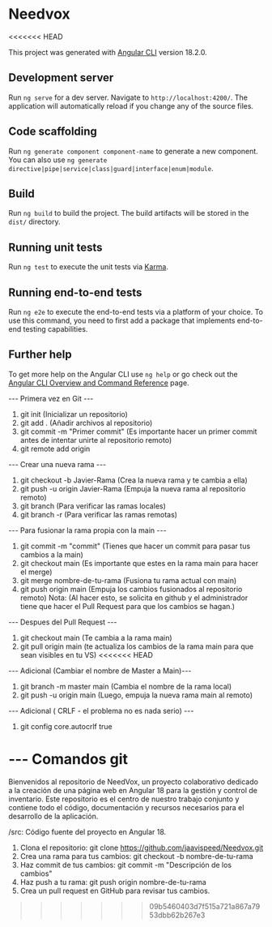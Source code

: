 # Needvox
<<<<<<< HEAD

This project was generated with [Angular CLI](https://github.com/angular/angular-cli) version 18.2.0.

## Development server

Run `ng serve` for a dev server. Navigate to `http://localhost:4200/`. The application will automatically reload if you change any of the source files.

## Code scaffolding

Run `ng generate component component-name` to generate a new component. You can also use `ng generate directive|pipe|service|class|guard|interface|enum|module`.

## Build

Run `ng build` to build the project. The build artifacts will be stored in the `dist/` directory.

## Running unit tests

Run `ng test` to execute the unit tests via [Karma](https://karma-runner.github.io).

## Running end-to-end tests

Run `ng e2e` to execute the end-to-end tests via a platform of your choice. To use this command, you need to first add a package that implements end-to-end testing capabilities.

## Further help

To get more help on the Angular CLI use `ng help` or go check out the [Angular CLI Overview and Command Reference](https://angular.dev/tools/cli) page.


--- Primera vez en Git ---
1. git init (Inicializar un repositorio)
2. git add . (Añadir archivos al repositorio)
3. git commit -m "Primer commit"  (Es importante hacer un primer commit antes de intentar unirte al repositorio remoto)
4. git remote add origin <URL-del-repositorio>



--- Crear una nueva rama ---
1. git checkout -b Javier-Rama (Crea la nueva rama y te cambia a ella)
2. git push -u origin Javier-Rama  (Empuja la nueva rama al repositorio remoto)
3. git branch (Para verificar las ramas locales)
4. git branch -r (Para verificar las ramas remotas)



--- Para fusionar la rama propia con la main ---
1. git commit -m "commit" (Tienes que hacer un commit para pasar tus cambios a la main)
2. git checkout main (Es importante que estes en la rama main para hacer el merge)
3. git merge nombre-de-tu-rama (Fusiona tu rama actual con main)
4. git push origin main (Empuja los cambios fusionados al repositorio remoto)
Nota: (Al hacer esto, se solicita en github y el administrador tiene que hacer el Pull Request para que los cambios se hagan.)



--- Despues del Pull Request ---
1. git checkout main (Te cambia a la rama main)
2. git pull origin main (te actualiza los cambios de la rama main para que sean visibles en tu VS)
<<<<<<< HEAD



--- Adicional (Cambiar el nombre de Master a Main)---
1. git branch -m master main (Cambia el nombre de la rama local)
2. git push -u origin main (Luego, empuja la nueva rama main al remoto)



--- Adicional ( CRLF - el problema no es nada serio) ---
1. git config core.autocrlf true




--- Comandos git
=======
Bienvenidos al repositorio de NeedVox, un proyecto colaborativo dedicado a la creación de una página web en Angular 18 para la gestión y control de inventario. Este repositorio es el centro de nuestro trabajo conjunto y contiene todo el código, documentación y recursos necesarios para el desarrollo de la aplicación.

/src: Código fuente del proyecto en Angular 18.

1. Clona el repositorio: git clone https://github.com/jaavispeed/Needvox.git
2. Crea una rama para tus cambios: git checkout -b nombre-de-tu-rama
3. Haz commit de tus cambios: git commit -m "Descripción de los cambios"
4. Haz push a tu rama: git push origin nombre-de-tu-rama
5. Crea un pull request en GitHub para revisar tus cambios.
>>>>>>> 09b5460403d7f515a721a867a7953dbb62b267e3
